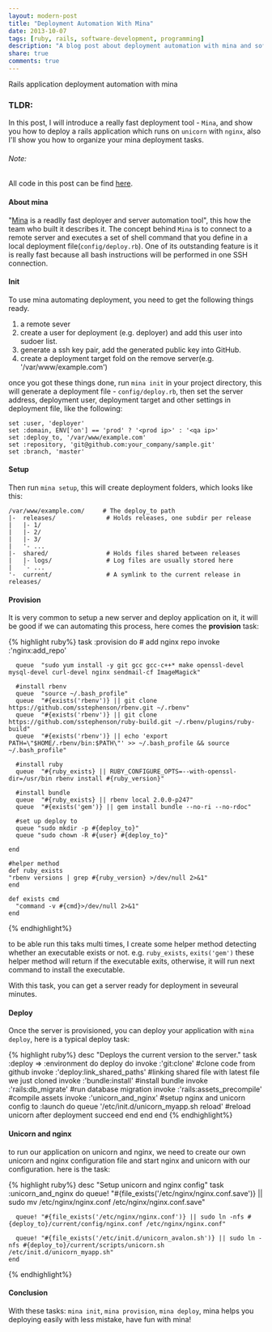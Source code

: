 ```yaml
---
layout: modern-post
title: "Deployment Automation With Mina"
date: 2013-10-07
tags: [ruby, rails, software-development, programming]
description: "A blog post about deployment automation with mina and software development."
share: true
comments: true
---
```


Rails application deployment automation with mina

### TLDR:

In this post, I will introduce a really fast deployment tool - `Mina`, and show you how to deploy a rails application which runs on `unicorn` with `nginx`, also I'll show you how to organize your mina deployment tasks.


###### Note:
All code in this post can be find [here](https://gist.github.com/nicholasren/6920178).

#### About mina

"[Mina](http://nadarei.co/mina/) is a readlly fast deployer and server automation tool", this how the team who built it describes it. The concept behind `Mina` is to connect to a remote server and executes a set of shell command that you define in a local deployment file(`config/deploy.rb`). One of its outstanding feature is it is really fast because all bash instructions will be performed in one SSH connection.

#### Init
To use mina automating deployment, you need to get the following things ready.

1. a remote sever
2. create a user for deployment (e.g. deployer) and add this user into sudoer list.
3. generate a ssh key pair, add the generated public key into GitHub.
4. create a deployment target fold on the remove server(e.g. '/var/www/example.com')

once you got these things done, run `mina init` in your project directory, this will generate a deployment file - `config/deploy.rb`, then set the server address, deployment user, deployment target and other settings in deployment file, like the following:

    set :user, 'deployer'
    set :domain, ENV['on'] == 'prod' ? '<prod ip>' : '<qa ip>'
    set :deploy_to, '/var/www/example.com'
    set :repository, 'git@github.com:your_company/sample.git'
    set :branch, 'master'

#### Setup
Then run `mina setup`, this will create deployment folders, which looks like this:

    /var/www/example.com/     # The deploy_to path
    |-  releases/              # Holds releases, one subdir per release
    |   |- 1/
    |   |- 2/
    |   |- 3/
    |   '- ...
    |-  shared/                # Holds files shared between releases
    |   |- logs/               # Log files are usually stored here
    |   `- ...
    '-  current/               # A symlink to the current release in releases/


#### Provision
It is very common to setup a new server and deploy application on it, it will be good if we can automating this process, here comes the **provision** task:

{% highlight ruby%}
    task :provision do
      # add nginx repo
      invoke :'nginx:add_repo'

      queue  "sudo yum install -y git gcc gcc-c++* make openssl-devel mysql-devel curl-devel nginx sendmail-cf ImageMagick"

      #install rbenv
      queue  "source ~/.bash_profile"
      queue  "#{exists('rbenv')} || git clone https://github.com/sstephenson/rbenv.git ~/.rbenv"
      queue  "#{exists('rbenv')} || git clone https://github.com/sstephenson/ruby-build.git ~/.rbenv/plugins/ruby-build"
      queue  "#{exists('rbenv')} || echo 'export PATH=\"$HOME/.rbenv/bin:$PATH\"' >> ~/.bash_profile && source ~/.bash_profile"

      #install ruby
      queue  "#{ruby_exists} || RUBY_CONFIGURE_OPTS=--with-openssl-dir=/usr/bin rbenv install #{ruby_version}"

      #install bundle
      queue  "#{ruby_exists} || rbenv local 2.0.0-p247"
      queue  "#{exists('gem')} || gem install bundle --no-ri --no-rdoc"

      #set up deploy to
      queue "sudo mkdir -p #{deploy_to}"
      queue "sudo chown -R #{user} #{deploy_to}"

    end

    #helper method
    def ruby_exists
    "rbenv versions | grep #{ruby_version} >/dev/null 2>&1"
    end

    def exists cmd
      "command -v #{cmd}>/dev/null 2>&1"
    end
{% endhighlight%}

to be able run this taks multi times, I create some helper method detecting whether an executable exists or not. e.g. `ruby_exists`, `exits('gem')` these helper method will return if the executable exits, otherwise, it will run next command to install the executable.

With this task, you can get a server ready for deployment in seveural minutes.

#### Deploy

Once the server is provisioned, you can deploy your application with `mina deploy`, here is a typical deploy task:

{% highlight ruby%}
    desc "Deploys the current version to the server."
    task :deploy => :environment do
      deploy do
        invoke :'git:clone'   #clone code from github
        invoke :'deploy:link_shared_paths' #linking shared file with latest file we just cloned
        invoke :'bundle:install' #install bundle
        invoke :'rails:db_migrate' #run database migration
        invoke :'rails:assets_precompile' #compile assets
        invoke :'unicorn_and_nginx' #setup nginx and unicorn config
        to :launch do
          queue '/etc/init.d/unicorn_myapp.sh reload' #reload unicorn after deployment succeed
        end
      end
    end
{% endhighlight%}

#### Unicorn and nginx
to run our application on unicorn and nginx, we need to create our own unicorn and nginx configuration file and start nginx and unicorn with our configuration. here is the task:

{% highlight ruby%}
    desc "Setup unicorn and nginx config"
    task :unicorn_and_nginx do
      queue! "#{file_exists('/etc/nginx/nginx.conf.save')} || sudo mv /etc/nginx/nginx.conf /etc/nginx/nginx.conf.save"

      queue! "#{file_exists('/etc/nginx/nginx.conf')} || sudo ln -nfs #{deploy_to}/current/config/nginx.conf /etc/nginx/nginx.conf"

      queue! "#{file_exists('/etc/init.d/unicorn_avalon.sh')} || sudo ln -nfs #{deploy_to}/current/scripts/unicorn.sh /etc/init.d/unicorn_myapp.sh"
    end
{% endhighlight%}

#### Conclusion
With these tasks: `mina init`, `mina provision`, `mina deploy`, mina helps you deploying easily with less mistake, have fun with mina!
